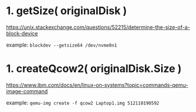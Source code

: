 # 1. getSize( originalDisk )
https://unix.stackexchange.com/questions/52215/determine-the-size-of-a-block-device

example:
`blockdev --getsize64 /dev/nvme0n1`

# 1. createQcow2( originalDisk.Size )
https://www.ibm.com/docs/en/linux-on-systems?topic=commands-qemu-image-command

example:
`qemu-img create -f qcow2 Laptop1.img 512110190592`
